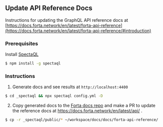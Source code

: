 ## Update API Reference Docs

Instructions for updating the GraphQL API reference docs at [https://docs.forta.network/en/latest/forta-api-reference](https://docs.forta.network/en/latest/forta-api-reference/#introduction)

### Prerequisites

Install [SpectaQL](https://github.com/anvilco/spectaql)
```bash
$ npm install -g spectaql
```

### Instructions

1. Generate docs and see results at `http://localhost:4400`
  ```bash
  $ cd _spectaql && npx spectaql config.yml -D
  ```
2. Copy generated docs to the [Forta docs repo](https://github.com/forta-protocol/docs) and make a PR to update the reference docs at https://docs.forta.network/en/latest/api/ .
  ```bash
  $ cp -r _spectaql/public/* ~/workspace/docs/docs/forta-api-reference/
  ```
